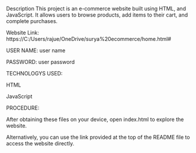 Description This project is an e-commerce website built using HTML, and JavaScript. It allows users to browse products, add items to their cart, and complete purchases.

Website Link: https://C:/Users/rajue/OneDrive/surya%20ecommerce/home.html#

USER NAME: user name

PASSWORD: user password

TECHNOLOGYS USED:

HTML

JavaScript

PROCEDURE:

After obtaining these files on your device, open index.html to explore the website.

Alternatively, you can use the link provided at the top of the README file to access the website directly.
